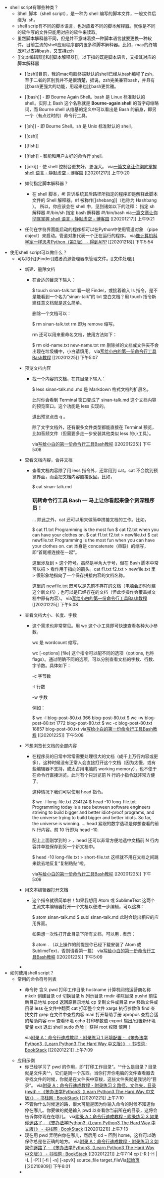 - shell script有哪些种类？
    - Shell 脚本（shell script），是一种为 shell 编写的脚本文件，一般文件后缀为 .sh。
    - shell scrip有不同的脚本语言，也对应着不同的脚本解释器。就像是不同的软件写的文件只能用对应的软件来读取。
    - 虽然脚本解释器不同，但是并不意味着换一种脚本语言就要更换一种软件。目前主流的shell应用程序都内置多种脚本解释器。比如，mac的终端既可以支持bash，又支持zch
    - [[文本编辑器]]和[[脚本解释器]]，以下指的既是脚本语言，又指其对应的脚本解释器
        - [[zsh]]目前，我的mac电脑终端默认的shell已经从bash编程了zsh，至于二者的区别我并不是很清楚，据说，zsh完美兼容bash，并且有比bash更强大的功能，用起来也比bash更优雅。
        - [[bash]] - 即 Bourne Again Shell。bash 是 Linux 标准默认的 shell。实际上 Bash 这个名称就是 __Bourne-again shell__ 的首字母缩略词，而 Bourne shell 从维基的定义中可以看出是 Bash 的前身，即另一个（有点过时的）命令行工具。
        - [[sh]] - 即 Bourne Shell。sh 是 Unix 标准默认的 shell。
        - [[csh]]
        - [[fish]]
        - [[fish]] - 智能和用户友好的命令行 shell。
          
        - [[xiki]] - 使 shell 控制台更友好，更强大。
          via[一篇文章让你彻底掌握 shell 语言 - 静默虚空 - 博客园](https://www.cnblogs.com/jingmoxukong/p/7867397.html#11-%E4%BB%80%E4%B9%88%E6%98%AF-shell)
          [[20201217]] 上午9:20
        - 如何指定脚本解释器？
          
            - 在 shell 脚本，#! 告诉系统其后路径所指定的程序即是解释此脚本文件的 Shell 解释器。#! 被称作[[shebang]]（也称为 Hashbang ）。
              所以，你应该会在 shell 中，见到诸如以下的注释：
              指定 sh 解释器
              #!/bin/sh
              指定 bash 解释器
              #!/bin/bash
              via[一篇文章让你彻底掌握 shell 语言 - 静默虚空 - 博客园](https://www.cnblogs.com/jingmoxukong/p/7867397.html#11-%E4%BB%80%E4%B9%88%E6%98%AF-shell)
              [[20201217]] 上午9:21
        - 任何在字符界面能启动的程序都可以在Python中使用管道对象
          （pipe object）来启动。管道对象代表一个正在运行的程序。
          via[像计算机科学家一样思考Python（第2版） - 得到APP](https://www.dedao.cn/reader?id=bBVDEXGGLn7eB51b8NjVRqDoQJPMk3aXaJWadYrXmAxE4Ov92lgzK6ZypxLqdQjp)
          [[20201218]] 下午5:54
- 使用shell script可以做什么？
    - 可以取代[[Finder]]或者资源管理器来管理文件。[[文件处理]]
        - 新建、删除文档
          
            - 在合适的目录下输入：
              
              $ touch sinan-talk.txt
              看一眼 Finder，或接着输入 ls 指令，是不是能看到一个名为“sinan-talk”的 txt 空白文档？用 touch 指令新建任意文档就是这么简单。
              
              删除一个文档可以：
              
              $ rm sinan-talk.txt
              rm 即为 remove 缩写。
              
              rm 还可以用来重命名文档，使用方法如下：
              
              $ rm old-name.txt new-name.txt
              rm 删除掉的文档或文件夹不会出现在垃圾桶中，小白请慎用。
              via[写给小白的第一份命令行工具Bash教程](https://sinantang.github.io/a%20developer%20guide%20for%20newbies%20-%20starting%20with%20python/2018/01/27/Bash-for-beginners/)
              [[20201225]] 下午5:07
        - 预览文档内容
          
            - 找一个内容的文档，在其目录下输入：
              
              $ less sinan-talk.md
              .md 是 Markdown 格式文档的扩展名。
              
              此时你会看到 Terminal 窗口变成了 sinan-talk.md 这个文档内容的预览窗口。这个功能是 less 实现的。
              
              退出预览点击 q 。
              
              除了文字文档外，还有很多文件类型都能直接在 Terminal 预览，比如音频文件（但需要多走一步安装其他类似 less 的小工具）。
              
              via[写给小白的第一份命令行工具Bash教程](https://sinantang.github.io/a%20developer%20guide%20for%20newbies%20-%20starting%20with%20python/2018/01/27/Bash-for-beginners/)
              [[20201225]] 下午5:08
        - 查看文档内容，合并文档
          
            - 查看文档内容除了用 less 指令外，还常用到 cat。cat 不会跳到预览界面，而会把文档内容直接返回。比如，
              
              $ cat sinan-talk.md
              ### 玩转命令行工具 Bash — 马上让你看起来像个资深程序员！
              ...
              除此之外，cat 还可以用来做简单拼接文档的工作。比如，
              
              $ cat f1.txt
              Programming is the most fun
              $ cat f2.txt
              when you can have your clothes on.
              $ cat f1.txt f2.txt > newfile.txt
              $ cat newfile.txt
              Programming is the most fun
              when you can have your clothes on.
              cat 本身是 concatenate（串联）的缩写，即“首尾相连接在一起”。
              
              这里涉及到 > 这个符号。虽然是半角大于号，但在 Bash 脚本中常可以把 > 看作用于指向的箭头。cat f1.txt f2.txt > newfile.txt 里 > 很形象地指向了一个保存拼接内容的文档名称。
              
              这里的 newfile.txt 既可以是先前不存在的文档（电脑会即时创建这个新文档）；也可以是已经存在的文档（但此步操作会覆盖掉文档中原有内容）。
              via[写给小白的第一份命令行工具Bash教程](https://sinantang.github.io/a%20developer%20guide%20for%20newbies%20-%20starting%20with%20python/2018/01/27/Bash-for-beginners/)
              [[20201225]] 下午5:08
        - 查看文档大小、长度、字数
          
            - 这个需求也非常常见。用 wc 这个小工具即可快速查看各种大小参数。
              
              wc 是 wordcount 缩写。
              
              wc [-options] [file] 这个指令可以配不同的选项（options, 也称 flags）。通过明确不同的选项，可以分别查看文档的字数、行数、字节数。具体如下：
              
              -c 字节数
              
              -l 行数
              
              -w 字数
              
              例如：
              
              $ wc -l blog-post-80.txt
              	366 blog-post-80.txt
              $ wc -w blog-post-80.txt
              	1772 blog-post-80.txt
              $ wc -c blog-post-80.txt
              	18857 blog-post-80.txt
              via[写给小白的第一份命令行工具Bash教程](https://sinantang.github.io/a%20developer%20guide%20for%20newbies%20-%20starting%20with%20python/2018/01/27/Bash-for-beginners/)
              [[20201225]] 下午5:08
        - 不想浏览长文档的全部内容
          
            - 在程序员的日常中常常需要处理很大的文档（成千上万行内容或更多），这种时候没有正常人会直接打开这个文档（因为太慢，或有些编辑器不支持，或太占用电脑的 working memory），也不便于在命令行直接浏览。此时有个只浏览前 N 行的小指令就非常方便了。
              
              这种情况下我们可以使用 head 指令。
              
              $ wc -l long-file.txt
              234124
              $ head -10 long-file.txt
              Programming today is a race between software engineers striving to build bigger and better idiot-proof programs, 
              and the universe trying to build bigger and better idiots. 
              So far, the universe is winning.
              ...
              head 紧跟的数字选项是你想查看的前 N 行内容。前 10 行即为 head -10.
              
              配上上面刚学到的 > ，head 还可以非常方便地选中文档前 N 行内容并单独保存到另一个新文档中。
              
              $ head -10 long-file.txt > short-file.txt
              这样就不用在文档之间跳来跳去地反复“复制粘贴”啦。
              
              
              via[写给小白的第一份命令行工具Bash教程](https://sinantang.github.io/a%20developer%20guide%20for%20newbies%20-%20starting%20with%20python/2018/01/27/Bash-for-beginners/)
              [[20201225]] 下午5:09
        - 用文本编辑器打开文档
          
            - 这个指令就很简单啦！如果我想用 Atom 或 SublimeText 这两个主流文本编辑器打开一个文档以便进一步编辑，可以这样：
              
              $ atom sinan-talk.md
              $ subl sinan-talk.md
              此时会跳出相应的应用界面。
              
              如果想一次性打开此目录下所有文档，可以用 . 表示：
              
              $ atom .
              （以上操作的前提是你已经下载安装了 Atom 或 SublimeText，否则请看第一篇）
              via[写给小白的第一份命令行工具Bash教程](https://sinantang.github.io/a%20developer%20guide%20for%20newbies%20-%20starting%20with%20python/2018/01/27/Bash-for-beginners/)
              [[20201225]] 下午5:09
        - 
- 如何使用shell script？
    - 常用的命令符号列表
        - 命令符	含义
          pwd	打印工作目录
          hostname	计算机网络运营商名称
          mkdir	创建目录
          cd	切换目录
          ls	列示目录
          rmdir	移除目录
          pushd	前往新目录地址
          popd	返回原目录地址
          cp	复制文件或目录
          mv	移动文件或目录
          less	在文件中翻页
          cat	打印整个文件
          xargs	执行参数值
          find	查找文件
          grep	在文件中查找内容
          man	打开帮助手册
          apropos	查找合适的帮助内容
          env	查看环境
          echo	打印参数值
          export	输出/设置新环境变量
          exit	退出 shell
          sudo	危险！ 获得 root 权限 慎用！
          
          via[附录 A：命令行速成教程 - 附录练习 1 环境配置 - 《笨办法学Python3（Learn Python3 The Hard Way 中文版）》 - 书栈网 · BookStack](https://www.bookstack.cn/read/LearnPython3TheHardWay/spilt.2.spilt.60.learn-py3.md)
          [[20201221]] 上午7:09
    - 应用示例
        - 你已经学习了 pwd 的作用，即“打印工作目录”。^^什么是目录？目录就是文件夹^^，它们是同一个东西。当你打开你电脑的文件查看器去寻找文件的时候，你就是在文件夹中穿梭，这些文件夹就是我说的“目录”。
          via[附录 A：命令行速成教程 - 附录练习 2 路径，文件夹，目录 (pwd) - 《笨办法学Python3（Learn Python3 The Hard Way 中文版）》 - 书栈网 · BookStack](https://www.bookstack.cn/read/LearnPython3TheHardWay/spilt.3.spilt.60.learn-py3.md)
          [[20201221]] 上午7:10
        - 不管你什么时候迷的路，很大可能是因为你输入命令的时候不知道你停在哪儿。你要做的就是输入 pwd 以查看你当前所在的目录，这将会告诉你你现在在哪儿。
          via[附录 A：命令行速成教程 - 附录练习 3 如果你迷路了 - 《笨办法学Python3（Learn Python3 The Hard Way 中文版）》 - 书栈网 · BookStack](https://www.bookstack.cn/read/LearnPython3TheHardWay/spilt.4.spilt.60.learn-py3.md)
          [[20201221]] 上午7:13
        - 现在用 pwd 弄明白你在哪儿，然后用 cd ~ 回到 home，这样可以确保你总是在正确的地方。
          via[附录 A：命令行速成教程 - 附录练习 3 如果你迷路了 - 《笨办法学Python3（Learn Python3 The Hard Way 中文版）》 - 书栈网 · BookStack](https://www.bookstack.cn/read/LearnPython3TheHardWay/spilt.4.spilt.60.learn-py3.md)
          [[20201221]] 上午7:14 cp [-R [-H | -L | -P]] [-fi | -n] [-apvX] source_file target_fileVia[起始页](favorites://) [[20210909]] 下午6:01
        - 
